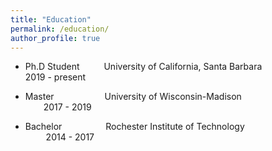 ```yaml
---
title: "Education"
permalink: /education/
author_profile: true
---
```



* Ph.D Student &ensp;&ensp;&ensp;&ensp;&ensp;University of California, Santa Barbara&ensp;&ensp;&ensp;&ensp;&ensp;&ensp; &ensp; &ensp;&ensp;&ensp;2019 - present

* Master &ensp;&ensp;&ensp;&ensp;&ensp;&ensp;&ensp;&ensp;&ensp;&ensp;&ensp;University of Wisconsin-Madison&ensp;&ensp;&ensp;&ensp;&ensp; &ensp; &ensp; &ensp; &ensp; &ensp; &ensp; &ensp; &ensp; &ensp; &ensp; &ensp; &ensp;2017 - 2019

* Bachelor&ensp;&ensp;&ensp;&ensp;&ensp;&ensp;&ensp;&ensp;&ensp;&ensp;Rochester Institute of Technology&ensp;&ensp;&ensp;&ensp;&ensp;&ensp;&ensp;&ensp;&ensp;&ensp; &ensp; &ensp; &ensp; &ensp; &ensp; &ensp; &ensp; &ensp;  2014 - 2017


